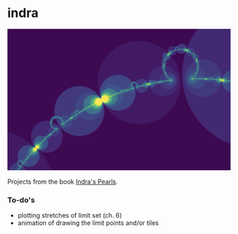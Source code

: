 # indra

![necklace](images/necklace-zoom.png)

Projects from the book [Indra's Pearls](http://klein.math.okstate.edu/IndrasPearls/).

### To-do's

* plotting stretches of limit set (ch. 6)
* animation of drawing the limit points and/or tiles
